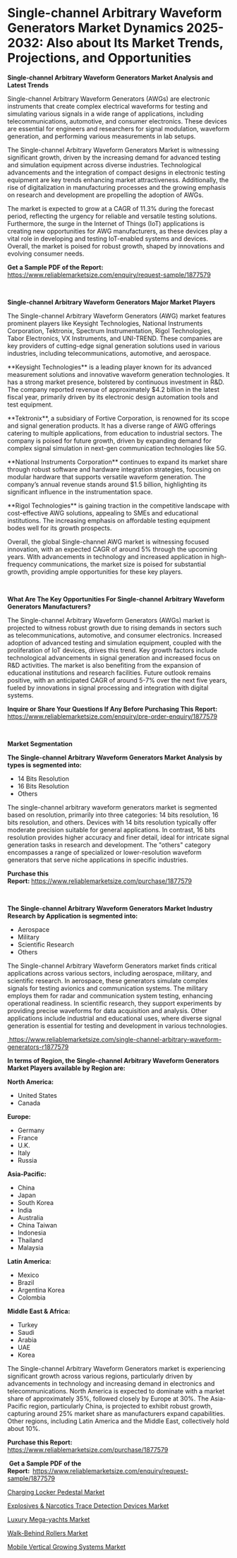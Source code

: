 <p><h1>Single-channel Arbitrary Waveform Generators Market Dynamics 2025-2032: Also about Its Market Trends, Projections, and Opportunities</h1></p><p><strong>Single-channel Arbitrary Waveform Generators Market Analysis and Latest Trends</strong></p>
<p><p>Single-channel Arbitrary Waveform Generators (AWGs) are electronic instruments that create complex electrical waveforms for testing and simulating various signals in a wide range of applications, including telecommunications, automotive, and consumer electronics. These devices are essential for engineers and researchers for signal modulation, waveform generation, and performing various measurements in lab setups.</p><p>The Single-channel Arbitrary Waveform Generators Market is witnessing significant growth, driven by the increasing demand for advanced testing and simulation equipment across diverse industries. Technological advancements and the integration of compact designs in electronic testing equipment are key trends enhancing market attractiveness. Additionally, the rise of digitalization in manufacturing processes and the growing emphasis on research and development are propelling the adoption of AWGs.</p><p>The market is expected to grow at a CAGR of 11.3% during the forecast period, reflecting the urgency for reliable and versatile testing solutions. Furthermore, the surge in the Internet of Things (IoT) applications is creating new opportunities for AWG manufacturers, as these devices play a vital role in developing and testing IoT-enabled systems and devices. Overall, the market is poised for robust growth, shaped by innovations and evolving consumer needs.</p></p>
<p><strong>Get a Sample PDF of the Report:&nbsp;</strong> <a href="https://www.reliablemarketsize.com/enquiry/request-sample/1877579?utm_campaign=2113&utm_medium=2&utm_source=Github&utm_content=ia&utm_term=28022025&utm_id=single-channel-arbitrary-waveform-generators">https://www.reliablemarketsize.com/enquiry/request-sample/1877579</a></p>
<p>&nbsp;</p>
<p><strong>Single-channel Arbitrary Waveform Generators Major Market Players</strong></p>
<p><p>The Single-channel Arbitrary Waveform Generators (AWG) market features prominent players like Keysight Technologies, National Instruments Corporation, Tektronix, Spectrum Instrumentation, Rigol Technologies, Tabor Electronics, VX Instruments, and UNI-TREND. These companies are key providers of cutting-edge signal generation solutions used in various industries, including telecommunications, automotive, and aerospace.</p><p>**Keysight Technologies** is a leading player known for its advanced measurement solutions and innovative waveform generation technologies. It has a strong market presence, bolstered by continuous investment in R&D. The company reported revenue of approximately $4.2 billion in the latest fiscal year, primarily driven by its electronic design automation tools and test equipment.</p><p>**Tektronix**, a subsidiary of Fortive Corporation, is renowned for its scope and signal generation products. It has a diverse range of AWG offerings catering to multiple applications, from education to industrial sectors. The company is poised for future growth, driven by expanding demand for complex signal simulation in next-gen communication technologies like 5G.</p><p>**National Instruments Corporation** continues to expand its market share through robust software and hardware integration strategies, focusing on modular hardware that supports versatile waveform generation. The company’s annual revenue stands around $1.5 billion, highlighting its significant influence in the instrumentation space.</p><p>**Rigol Technologies** is gaining traction in the competitive landscape with cost-effective AWG solutions, appealing to SMEs and educational institutions. The increasing emphasis on affordable testing equipment bodes well for its growth prospects.</p><p>Overall, the global Single-channel AWG market is witnessing focused innovation, with an expected CAGR of around 5% through the upcoming years. With advancements in technology and increased application in high-frequency communications, the market size is poised for substantial growth, providing ample opportunities for these key players.</p></p>
<p>&nbsp;</p>
<p><strong>What Are The Key Opportunities For Single-channel Arbitrary Waveform Generators Manufacturers?</strong></p>
<p><p>The Single-channel Arbitrary Waveform Generators (AWGs) market is projected to witness robust growth due to rising demands in sectors such as telecommunications, automotive, and consumer electronics. Increased adoption of advanced testing and simulation equipment, coupled with the proliferation of IoT devices, drives this trend. Key growth factors include technological advancements in signal generation and increased focus on R&D activities. The market is also benefiting from the expansion of educational institutions and research facilities. Future outlook remains positive, with an anticipated CAGR of around 5-7% over the next five years, fueled by innovations in signal processing and integration with digital systems.</p></p>
<p><strong>Inquire or Share Your Questions If Any Before Purchasing This Report:</strong> <a href="https://www.reliablemarketsize.com/enquiry/pre-order-enquiry/1877579?utm_campaign=2113&utm_medium=2&utm_source=Github&utm_content=ia&utm_term=28022025&utm_id=single-channel-arbitrary-waveform-generators">https://www.reliablemarketsize.com/enquiry/pre-order-enquiry/1877579</a></p>
<p>&nbsp;</p>
<p><strong>Market Segmentation</strong></p>
<p><strong>The Single-channel Arbitrary Waveform Generators Market Analysis by types is segmented into:</strong></p>
<p><ul><li>14 Bits Resolution</li><li>16 Bits Resolution</li><li>Others</li></ul></p>
<p><p>The single-channel arbitrary waveform generators market is segmented based on resolution, primarily into three categories: 14 bits resolution, 16 bits resolution, and others. Devices with 14 bits resolution typically offer moderate precision suitable for general applications. In contrast, 16 bits resolution provides higher accuracy and finer detail, ideal for intricate signal generation tasks in research and development. The "others" category encompasses a range of specialized or lower-resolution waveform generators that serve niche applications in specific industries.</p></p>
<p><strong>Purchase this Report:&nbsp;</strong><a href="https://www.reliablemarketsize.com/purchase/1877579?utm_campaign=2113&utm_medium=2&utm_source=Github&utm_content=ia&utm_term=28022025&utm_id=single-channel-arbitrary-waveform-generators">https://www.reliablemarketsize.com/purchase/1877579</a></p>
<p>&nbsp;</p>
<p><strong>The Single-channel Arbitrary Waveform Generators Market Industry Research by Application is segmented into:</strong></p>
<p><ul><li>Aerospace</li><li>Military</li><li>Scientific Research</li><li>Others</li></ul></p>
<p><p>The Single-channel Arbitrary Waveform Generators market finds critical applications across various sectors, including aerospace, military, and scientific research. In aerospace, these generators simulate complex signals for testing avionics and communication systems. The military employs them for radar and communication system testing, enhancing operational readiness. In scientific research, they support experiments by providing precise waveforms for data acquisition and analysis. Other applications include industrial and educational uses, where diverse signal generation is essential for testing and development in various technologies.</p></p>
<p><a href="https://www.reliablemarketsize.com/single-channel-arbitrary-waveform-generators-r1877579?utm_campaign=2113&utm_medium=2&utm_source=Github&utm_content=ia&utm_term=28022025&utm_id=single-channel-arbitrary-waveform-generators">&nbsp;https://www.reliablemarketsize.com/single-channel-arbitrary-waveform-generators-r1877579</a></p>
<p><strong>In terms of Region, the Single-channel Arbitrary Waveform Generators Market Players available by Region are:</strong></p>
<p>
    <p> <strong> North America: </strong>
        <ul>
            <li>United States</li>
            <li>Canada</li>
        </ul>
        </p> 
    <p> <strong> Europe: </strong>
        <ul>
            <li>Germany</li>
            <li>France</li>
            <li>U.K.</li>
            <li>Italy</li>
            <li>Russia</li>
        </ul>
        </p> 
    <p> <strong> Asia-Pacific: </strong>
        <ul>
            <li>China</li>
            <li>Japan</li>
            <li>South Korea</li>
            <li>India</li>
            <li>Australia</li>
            <li>China Taiwan</li>
            <li>Indonesia</li>
            <li>Thailand</li>
            <li>Malaysia</li>
        </ul>
        </p> 
    <p> <strong> Latin America: </strong>
        <ul>
            <li>Mexico</li>
            <li>Brazil</li>
            <li>Argentina Korea</li>
            <li>Colombia</li>
        </ul>
        </p> 
    <p> <strong> Middle East & Africa: </strong>
        <ul>
            <li>Turkey</li>
            <li>Saudi</li>
            <li>Arabia</li>
            <li>UAE</li>
            <li>Korea</li>
        </ul>
    </p>
    </p>
<p><p>The Single-channel Arbitrary Waveform Generators market is experiencing significant growth across various regions, particularly driven by advancements in technology and increasing demand in electronics and telecommunications. North America is expected to dominate with a market share of approximately 35%, followed closely by Europe at 30%. The Asia-Pacific region, particularly China, is projected to exhibit robust growth, capturing around 25% market share as manufacturers expand capabilities. Other regions, including Latin America and the Middle East, collectively hold about 10%.</p></p>
<p><strong>Purchase this Report: </strong><a href="https://www.reliablemarketsize.com/purchase/1877579?utm_campaign=2113&utm_medium=2&utm_source=Github&utm_content=ia&utm_term=28022025&utm_id=single-channel-arbitrary-waveform-generators">https://www.reliablemarketsize.com/purchase/1877579</a></p>
<p>&nbsp;<strong>Get a Sample PDF of the Report:&nbsp;&nbsp;</strong><a href="https://www.reliablemarketsize.com/enquiry/request-sample/1877579?utm_campaign=2113&utm_medium=2&utm_source=Github&utm_content=ia&utm_term=28022025&utm_id=single-channel-arbitrary-waveform-generators">https://www.reliablemarketsize.com/enquiry/request-sample/1877579</a></p>
<p><strong></strong></p>
<p><p><a href="https://github.com/tashipmhuiri/Market-Research-Report-List-1/blob/main/charging-locker-pedestal-market.md?utm_campaign=2113&utm_medium=2&utm_source=Github&utm_content=ia&utm_term=28022025&utm_id=single-channel-arbitrary-waveform-generators">Charging Locker Pedestal Market</a></p><p><a href="https://github.com/balapopepi/Market-Research-Report-List-1/blob/main/explosives-narcotics-trace-detection-devices-market.md?utm_campaign=2113&utm_medium=2&utm_source=Github&utm_content=ia&utm_term=28022025&utm_id=single-channel-arbitrary-waveform-generators">Explosives & Narcotics Trace Detection Devices Market</a></p><p><a href="https://github.com/akrachveslov/Market-Research-Report-List-1/blob/main/luxury-mega-yachts-market.md?utm_campaign=2113&utm_medium=2&utm_source=Github&utm_content=ia&utm_term=28022025&utm_id=single-channel-arbitrary-waveform-generators">Luxury Mega-yachts Market</a></p><p><a href="https://github.com/lynlynyusay/Market-Research-Report-List-1/blob/main/walk-behind-rollers-market.md?utm_campaign=2113&utm_medium=2&utm_source=Github&utm_content=ia&utm_term=28022025&utm_id=single-channel-arbitrary-waveform-generators">Walk-Behind Rollers Market</a></p><p><a href="https://github.com/adyawafurber1/Market-Research-Report-List-1/blob/main/mobile-vertical-growing-systems-market.md?utm_campaign=2113&utm_medium=2&utm_source=Github&utm_content=ia&utm_term=28022025&utm_id=single-channel-arbitrary-waveform-generators">Mobile Vertical Growing Systems Market</a></p></p>